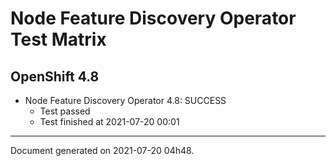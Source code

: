 
Node Feature Discovery Operator Test Matrix
===========================================

OpenShift 4.8
-------------


* Node Feature Discovery Operator 4.8: SUCCESS
  - Test passed
  - Test finished at 2021-07-20 00:01


---
Document generated on 2021-07-20 04h48.
